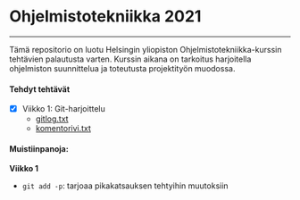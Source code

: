 # Ohjelmistotekniikka 2021
---
Tämä repositorio on luotu Helsingin yliopiston Ohjelmistotekniikka-kurssin tehtävien palautusta varten.
Kurssin aikana on tarkoitus harjoitella ohjelmiston suunnittelua ja toteutusta projektityön muodossa.

#### Tehdyt tehtävät
- [x] Viikko 1: Git-harjoittelu
   - [gitlog.txt](https://github.com/iosonja/ot-harjoitustyo/blob/main/laskarit/viikko1/gitlog.txt)
   - [komentorivi.txt](https://github.com/iosonja/ot-harjoitustyo/blob/main/laskarit/viikko1/komentorivi.txt)


#### Muistiinpanoja:<br>
  **Viikko 1**
- `git add -p`: tarjoaa pikakatsauksen tehtyihin muutoksiin
